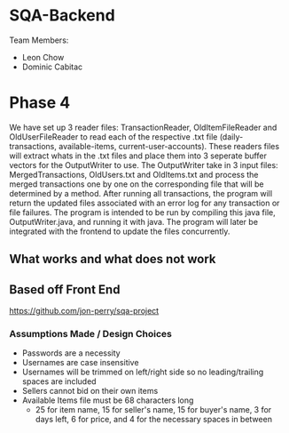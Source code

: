 # SQA-Backend
Team Members:    
- Leon Chow  
- Dominic Cabitac

# Phase 4
We have set up 3 reader files: TransactionReader, OldItemFileReader and OldUserFileReader to read each of the respective .txt file (daily-transactions, available-items, current-user-accounts). These readers files will extract whats in the .txt files and place them into 3 seperate buffer vectors for the OutputWriter to use. The OutputWriter take in 3 input files: MergedTransactions, OldUsers.txt and OldItems.txt and process the merged transactions one by one on the corresponding file that will be determined by a method. After running all transactions, the program will return the updated files associated with an error log for any transaction or file failures. The program is intended to be run by compiling this java file, OutputWriter.java, and running it with java. The program will later be integrated with the frontend to update the files concurrently. 

## What works and what does not work

## Based off Front End
https://github.com/jon-perry/sqa-project

### Assumptions Made / Design Choices
- Passwords are a necessity
- Usernames are case insensitive
- Usernames will be trimmed on left/right side so no leading/trailing spaces are included
- Sellers cannot bid on their own items
- Available Items file must be 68 characters long
    - 25 for item name, 15 for seller's name, 15 for buyer's name, 3 for days left, 6 for price, and 4 for the necessary spaces in between
